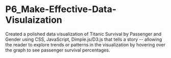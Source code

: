 # P6_Make-Effective-Data-Visulaization

Created a polished data visualization of Titanic Survival by Passenger and Gender using CSS, JavaScript, Dimple.js/D3.js that tells a story -- allowing the reader to explore trends or patterns in the visualization by hovering over the graph to see passenger survival percentages.
